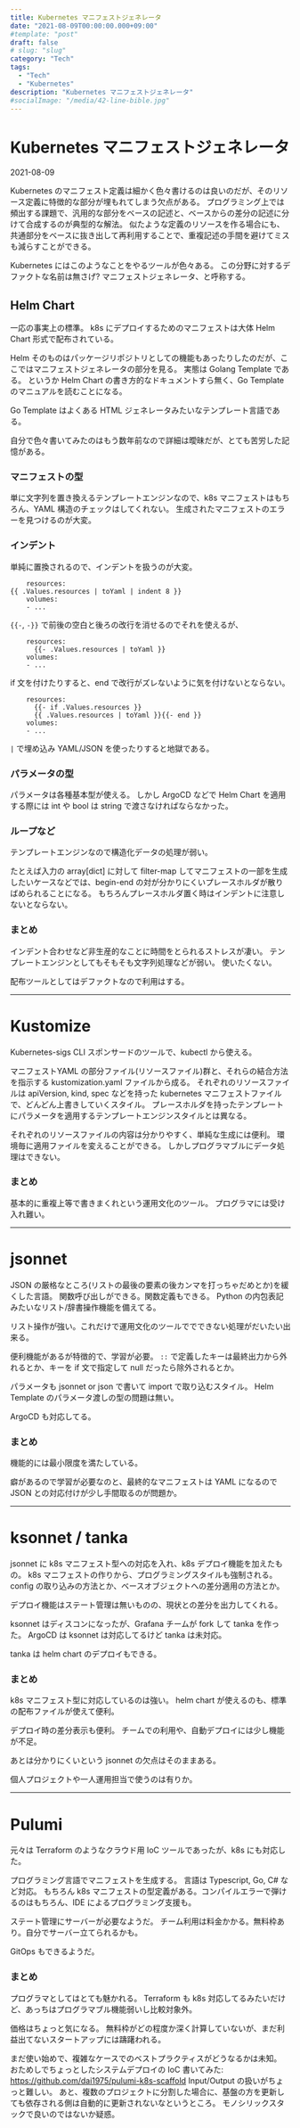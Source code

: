 ```yaml
---
title: Kubernetes マニフェストジェネレータ
date: "2021-08-09T00:00:00.000+09:00"
#template: "post"
draft: false
# slug: "slug"
category: "Tech"
tags:
  - "Tech"
  - "Kubernetes"
description: "Kubernetes マニフェストジェネレータ"
#socialImage: "/media/42-line-bible.jpg"
---
```

# Kubernetes マニフェストジェネレータ
2021-08-09

Kubernetes のマニフェスト定義は細かく色々書けるのは良いのだが、そのリソース定義に特徴的な部分が埋もれてしまう欠点がある。
プログラミング上では頻出する課題で、汎用的な部分をベースの記述と、ベースからの差分の記述に分けて合成するのが典型的な解法。
似たような定義のリソースを作る場合にも、共通部分をベースに抜き出して再利用することで、重複記述の手間を避けてミスも減らすことができる。

Kubernetes にはこのようなことをやるツールが色々ある。
この分野に対するデファクトな名前は無さげ? マニフェストジェネレータ、と呼称する。

## Helm Chart

一応の事実上の標準。
k8s にデプロイするためのマニフェストは大体 Helm Chart 形式で配布されている。

Helm そのものはパッケージリポジトリとしての機能もあったりしたのだが、ここではマニフェストジェネレータの部分を見る。
実態は Golang Template である。
というか Helm Chart の書き方的なドキュメントすら無く、Go Template のマニュアルを読むことになる。

Go Template はよくある HTML ジェネレータみたいなテンプレート言語である。

自分で色々書いてみたのはもう数年前なので詳細は曖昧だが、とても苦労した記憶がある。

### マニフェストの型
単に文字列を置き換えるテンプレートエンジンなので、k8s マニフェストはもちろん、YAML 構造のチェックはしてくれない。
生成されたマニフェストのエラーを見つけるのが大変。

### インデント
単純に置換されるので、インデントを扱うのが大変。

```
    resources:
{{ .Values.resources | toYaml | indent 8 }}
    volumes:
    - ...
```

`{{-`, `-}}` で前後の空白と後ろの改行を消せるのでそれを使えるが、
```
    resources:
      {{- .Values.resources | toYaml }}
    volumes:
    - ...
```

if 文を付けたりすると、end で改行がズレないように気を付けないとならない。

```
    resources:
      {{- if .Values.resources }}
      {{ .Values.resources | toYaml }}{{- end }}
    volumes:
    - ...
```

`|` で埋め込み YAML/JSON を使ったりすると地獄である。


### パラメータの型
パラメータは各種基本型が使える。
しかし ArgoCD などで Helm Chart を適用する際には int や bool は string で渡さなければならなかった。


### ループなど
テンプレートエンジンなので構造化データの処理が弱い。

たとえば入力の array[dict] に対して filter-map してマニフェストの一部を生成したいケースなどでは、begin-end の対が分かりにくいプレースホルダが散りばめられることになる。
もちろんプレースホルダ置く時はインデントに注意しないとならない。

### まとめ
インデント合わせなど非生産的なことに時間をとられるストレスが凄い。
テンプレートエンジンとしてもそもそも文字列処理などが弱い。
使いたくない。

配布ツールとしてはデファクトなので利用はする。

---
# Kustomize

Kubernetes-sigs CLI スポンサードのツールで、kubectl から使える。

マニフェストYAML の部分ファイル(リソースファイル)群と、それらの結合方法を指示する kustomization.yaml ファイルから成る。
それぞれのリソースファイルは apiVersion, kind, spec などを持った kubernetes マニフェストファイルで、どんどん上書きしていくスタイル。
プレースホルダを持ったテンプレートにパラメータを適用するテンプレートエンジンスタイルとは異なる。

それぞれのリソースファイルの内容は分かりやすく、単純な生成には便利。
環境毎に適用ファイルを変えることができる。
しかしプログラマブルにデータ処理はできない。

### まとめ
基本的に重複上等で書きまくれという運用文化のツール。
プログラマには受け入れ難い。

---
# jsonnet

JSON の厳格なところ(リストの最後の要素の後カンマを打っちゃだめとか)を緩くした言語。
関数呼び出しができる。関数定義もできる。
Python の内包表記みたいなリスト/辞書操作機能を備えてる。

リスト操作が強い。これだけで運用文化のツールででできない処理がだいたい出来る。

便利機能があるが特徴的で、学習が必要。
`::` で定義したキーは最終出力から外れるとか、キーを if 文で指定して null だったら除外されるとか。

パラメータも jsonnet or json で書いて import で取り込むスタイル。
Helm Template のパラメータ渡しの型の問題は無い。

ArgoCD も対応してる。


### まとめ
機能的には最小限度を満たしている。

癖があるので学習が必要なのと、最終的なマニフェストは YAML になるので JSON との対応付けが少し手間取るのが問題か。

---
# ksonnet / tanka

jsonnet に k8s マニフェスト型への対応を入れ、k8s デプロイ機能を加えたもの。
k8s マニフェストの作りから、プログラミングスタイルも強制される。
config の取り込みの方法とか、ベースオブジェクトへの差分適用の方法とか。

デプロイ機能はステート管理は無いものの、現状との差分を出力してくれる。

ksonnet はディスコンになったが、Grafana チームが fork して tanka を作った。
ArgoCD は ksonnet は対応してるけど tanka は未対応。

tanka は helm chart のデプロイもできる。

### まとめ
k8s マニフェスト型に対応しているのは強い。
helm chart が使えるのも、標準の配布ファイルが使えて便利。

デプロイ時の差分表示も便利。
チームでの利用や、自動デプロイには少し機能が不足。

あとは分かりにくいという jsonnet の欠点はそのままある。

個人プロジェクトや一人運用担当で使うのは有りか。

---
# Pulumi

元々は Terraform のようなクラウド用 IoC ツールであったが、k8s にも対応した。

プログラミング言語でマニフェストを生成する。
言語は Typescript, Go, C# など対応。
もちろん k8s マニフェストの型定義がある。コンパイルエラーで弾けるのはもちろん、IDE によるプログラミング支援も。

ステート管理にサーバーが必要なようだ。
チーム利用は料金かかる。無料枠あり。自分でサーバー立てられるかも。

GitOps もできるようだ。

### まとめ
プログラマとしてはとても魅かれる。
Terraform も k8s 対応してるみたいだけど、あっちはプログラマブル機能弱いし比較対象外。

価格はちょっと気になる。
無料枠がどの程度か深く計算していないが、まだ利益出てないスタートアップには躊躇われる。

まだ使い始めで、複雑なケースでのベストプラクティスがどうなるかは未知。
おためしでちょっとしたシステムデプロイの IoC 書いてみた:
  https://github.com/dai1975/pulumi-k8s-scaffold
Input/Output の扱いがちょっと難しい。
あと、複数のプロジェクトに分割した場合に、基盤の方を更新しても依存される側は自動的に更新されないなというところ。
モノシリックスタックで良いのではないか疑惑。


